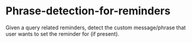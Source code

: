 # Phrase-detection-for-reminders
Given a query related reminders, detect the custom message/phrase that user wants to set the reminder for (if present).
